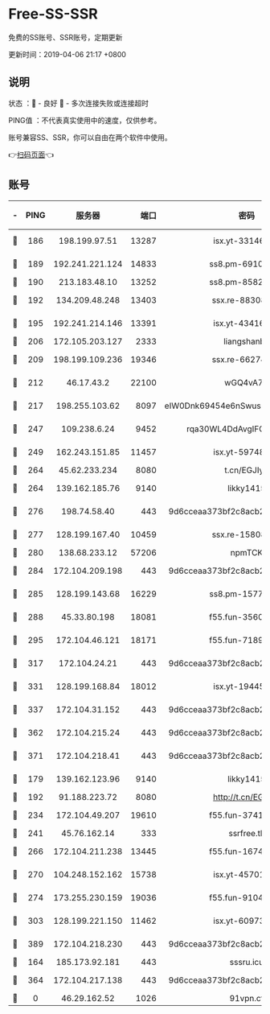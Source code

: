# Free-SS-SSR

免费的SS账号、SSR账号，定期更新

更新时间：2019-04-06 21:17 +0800

## 说明

状态     ：🙂 - 良好 🙁 - 多次连接失败或连接超时

PING值   ：不代表真实使用中的速度，仅供参考。

账号兼容SS、SSR，你可以自由在两个软件中使用。

👉[扫码页面](https://liesauer.github.io/Free-SS-SSR/)👈

## 账号

|-|PING|服务器|端口|密码|加密方式|区域|
|:----:|:----:|:-----:|-----:|:----:|:----:|:----:|
|🙂|186|198.199.97.51|13287|isx.yt-33146558|aes-256-cfb|US|
|🙂|189|192.241.221.124|14833|ss8.pm-69109154|aes-256-cfb|US|
|🙂|190|213.183.48.10|13252|ss8.pm-85820863|rc4-md5|RU|
|🙂|192|134.209.48.248|13403|ssx.re-88308510|aes-256-cfb|US|
|🙂|195|192.241.214.146|13391|isx.yt-43416690|aes-256-cfb|US|
|🙂|206|172.105.203.127|2333|liangshanbo|chacha20|JP|
|🙂|209|198.199.109.236|19346|ssx.re-66274137|aes-256-cfb|US|
|🙂|212|46.17.43.2|22100|wGQ4vA7D|aes-256-gcm|RU|
|🙂|217|198.255.103.62|8097|eIW0Dnk69454e6nSwuspv9DmS201tQ0D|aes-256-cfb|US|
|🙂|247|109.238.6.24|9452|rqa30WL4DdAvgIFG6Fs3znzTa|aes-256-cfb|FR|
|🙂|249|162.243.151.85|11457|isx.yt-59748664|aes-256-cfb|US|
|🙂|264|45.62.233.234|8080|t.cn/EGJIyrl|rc4-md5|CA|
|🙂|264|139.162.185.76|9140|likky1415|aes-256-cfb|DE|
|🙂|276|198.74.58.40|443|9d6cceaa373bf2c8acb22e60b6a58be6|aes-256-cfb|US|
|🙂|277|128.199.167.40|10459|ssx.re-15808413|aes-256-cfb|SG|
|🙂|280|138.68.233.12|57206|npmTCK|rc4-md5|US|
|🙂|284|172.104.209.198|443|9d6cceaa373bf2c8acb22e60b6a58be6|aes-256-cfb|US|
|🙂|285|128.199.143.68|16229|ss8.pm-15775496|aes-256-cfb|SG|
|🙂|288|45.33.80.198|18081|f55.fun-35602530|aes-256-cfb|US|
|🙂|295|172.104.46.121|18171|f55.fun-71890851|aes-256-cfb|SG|
|🙂|317|172.104.24.21|443|9d6cceaa373bf2c8acb22e60b6a58be6|aes-256-cfb|US|
|🙂|331|128.199.168.84|18012|isx.yt-19445706|aes-256-cfb|SG|
|🙂|337|172.104.31.152|443|9d6cceaa373bf2c8acb22e60b6a58be6|aes-256-cfb|US|
|🙂|362|172.104.215.24|443|9d6cceaa373bf2c8acb22e60b6a58be6|aes-256-cfb|US|
|🙂|371|172.104.218.41|443|9d6cceaa373bf2c8acb22e60b6a58be6|aes-256-cfb|US|
|🙂|179|139.162.123.96|9140|likky1415|aes-256-cfb|JP|
|🙂|192|91.188.223.72|8080|http://t.cn/EGJIyrl|rc4-md5|RU|
|🙂|234|172.104.49.207|19610|f55.fun-37419805|aes-256-cfb|SG|
|🙂|241|45.76.162.14|333|ssrfree.tk|rc4|SG|
|🙂|266|172.104.211.238|13445|f55.fun-16745538|aes-256-cfb|US|
|🙂|270|104.248.152.162|15738|isx.yt-45701384|aes-256-cfb|SG|
|🙂|274|173.255.230.159|19036|f55.fun-91049822|aes-256-cfb|US|
|🙂|303|128.199.221.150|11462|isx.yt-60973464|aes-256-cfb|SG|
|🙂|389|172.104.218.230|443|9d6cceaa373bf2c8acb22e60b6a58be6|aes-256-cfb|US|
|🙁|164|185.173.92.181|443|sssru.icu|rc4-md5|RU|
|🙁|364|172.104.217.138|443|9d6cceaa373bf2c8acb22e60b6a58be6|aes-256-cfb|US|
|🙁|0|46.29.162.52|1026|91vpn.cf|rc4-md5|RU|
